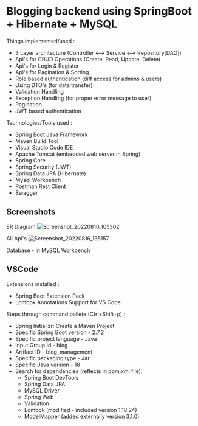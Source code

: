 # Blogging backend using SpringBoot + Hibernate + MySQL

Things implemented/used :
- 3 Layer architecture (Controller <--> Service <--> Repository[DAO])
- Api's for CRUD Operations (Create, Read, Update, Delete)
- Api's for Login & Register
- Api's for Pagination & Sorting
- Role based authentication (diff access for admins & users)
- Using DTO's (for data transfer)
- Validation Handling
- Exception Handling (for proper error message to user)
- Pagination
- JWT based authentication

Technologies/Tools used :
- Spring Boot Java Framework
- Maven Build Tool
- Visual Studio Code IDE
- Apache Tomcat (embedded web server in Spring)
- Spring Core
- Spring Security (JWT)
- Spring Data JPA (Hibernate)
- Mysql Workbench
- Postman Rest Client
- Swagger

## Screenshots

ER Diagram
![Screenshot_20220810_105302](https://user-images.githubusercontent.com/67866166/183822311-24d3845f-67f1-4c37-ac6c-fdfc7cb61948.png)

All Api's
![Screenshot_20220816_135157](https://user-images.githubusercontent.com/67866166/184833211-54362609-99b1-45a9-b685-ab3a4d9df9a6.png)

Database - in MySQL Workbench

## VSCode
Extensions installed :
- Spring Boot Extension Pack
- Lombok Annotations Support for VS Code

Steps through command pallete (Ctrl+Shift+p) :
- Spring Initializr: Create a Maven Project
- Specific Spring Boot version - 2.7.2
- Specific project  language - Java
- Input Group Id - blog
- Artifact ID - blog_management
- Specific packaging type - Jar
- Specific Java version - 18
- Search for dependencies (reflects in pom.xml file):
  - Spring Boot DevTools
  - Spring Data JPA
  - MySQL Driver
  - Spring Web
  - Validation
  - Lombok (modified - included version 1.18.24)
  - ModelMapper (added externally version 3.1.0)
